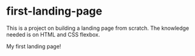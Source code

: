 # first-landing-page
This is a project on building a landing page from scratch. The knowledge needed is on HTML and CSS flexbox.


My first landing page!